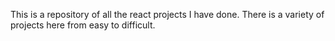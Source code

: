 This is a repository of all the react projects I have done. There is a variety of projects here from easy to difficult. 